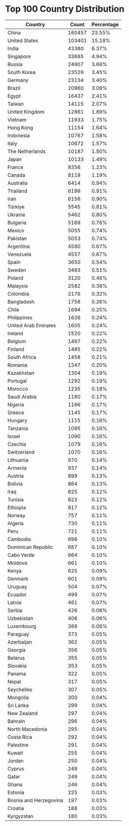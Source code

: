 # Top 100 Country Distribution
| Country | Count | Percentage |
|----|----|----|
| China | 160457 | 23.55% |
| United States | 103401 | 15.18% |
| India | 43380 | 6.37% |
| Singapore | 33685 | 4.94% |
| Russia | 24907 | 3.66% |
| South Korea | 23526 | 3.45% |
| Germany | 23134 | 3.40% |
| Brazil | 20960 | 3.08% |
| Egypt | 16437 | 2.41% |
| Taiwan | 14115 | 2.07% |
| United Kingdom | 12861 | 1.89% |
| Vietnam | 11933 | 1.75% |
| Hong Kong | 11154 | 1.64% |
| Indonesia | 10767 | 1.58% |
| Italy | 10672 | 1.57% |
| The Netherlands | 10187 | 1.50% |
| Japan | 10133 | 1.49% |
| France | 8356 | 1.23% |
| Canada | 8119 | 1.19% |
| Australia | 6414 | 0.94% |
| Thailand | 6199 | 0.91% |
| Iran | 6156 | 0.90% |
| Türkiye | 5545 | 0.81% |
| Ukraine | 5462 | 0.80% |
| Bulgaria | 5169 | 0.76% |
| Mexico | 5055 | 0.74% |
| Pakistan | 5053 | 0.74% |
| Argentina | 4580 | 0.67% |
| Venezuela | 4557 | 0.67% |
| Spain | 3650 | 0.54% |
| Sweden | 3493 | 0.51% |
| Poland | 3120 | 0.46% |
| Malaysia | 2582 | 0.38% |
| Colombia | 2176 | 0.32% |
| Bangladesh | 1758 | 0.26% |
| Chile | 1694 | 0.25% |
| Philippines | 1626 | 0.24% |
| United Arab Emirates | 1605 | 0.24% |
| Ireland | 1520 | 0.22% |
| Belgium | 1497 | 0.22% |
| Finland | 1485 | 0.22% |
| South Africa | 1458 | 0.21% |
| Romania | 1347 | 0.20% |
| Kazakhstan | 1304 | 0.19% |
| Portugal | 1292 | 0.19% |
| Morocco | 1235 | 0.18% |
| Saudi Arabia | 1180 | 0.17% |
| Nigeria | 1166 | 0.17% |
| Greece | 1145 | 0.17% |
| Hungary | 1115 | 0.16% |
| Tanzania | 1095 | 0.16% |
| Israel | 1090 | 0.16% |
| Czechia | 1079 | 0.16% |
| Switzerland | 1070 | 0.16% |
| Lithuania | 970 | 0.14% |
| Armenia | 937 | 0.14% |
| Austria | 899 | 0.13% |
| Bolivia | 864 | 0.13% |
| Iraq | 825 | 0.12% |
| Tunisia | 823 | 0.12% |
| Ethiopia | 817 | 0.12% |
| Norway | 757 | 0.11% |
| Algeria | 730 | 0.11% |
| Peru | 721 | 0.11% |
| Cambodia | 698 | 0.10% |
| Dominican Republic | 687 | 0.10% |
| Cabo Verde | 664 | 0.10% |
| Moldova | 661 | 0.10% |
| Kenya | 625 | 0.09% |
| Denmark | 601 | 0.09% |
| Uruguay | 504 | 0.07% |
| Ecuador | 499 | 0.07% |
| Latvia | 461 | 0.07% |
| Serbia | 426 | 0.06% |
| Uzbekistan | 408 | 0.06% |
| Luxembourg | 389 | 0.06% |
| Paraguay | 373 | 0.05% |
| Azerbaijan | 362 | 0.05% |
| Georgia | 356 | 0.05% |
| Belarus | 355 | 0.05% |
| Slovakia | 353 | 0.05% |
| Panama | 322 | 0.05% |
| Nepal | 317 | 0.05% |
| Seychelles | 307 | 0.05% |
| Mongolia | 300 | 0.04% |
| Sri Lanka | 299 | 0.04% |
| New Zealand | 297 | 0.04% |
| Bahrain | 296 | 0.04% |
| North Macedonia | 295 | 0.04% |
| Costa Rica | 292 | 0.04% |
| Palestine | 291 | 0.04% |
| Kuwait | 255 | 0.04% |
| Jordan | 250 | 0.04% |
| Cyprus | 249 | 0.04% |
| Qatar | 249 | 0.04% |
| Ghana | 246 | 0.04% |
| Estonia | 225 | 0.03% |
| Bosnia and Herzegovina | 197 | 0.03% |
| Croatia | 188 | 0.03% |
| Kyrgyzstan | 180 | 0.03% |
